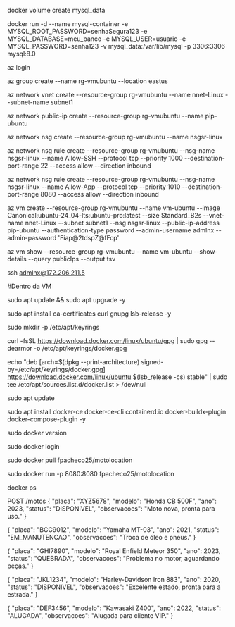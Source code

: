docker volume create mysql_data

docker run -d --name mysql-container -e MYSQL_ROOT_PASSWORD=senhaSegura123 -e MYSQL_DATABASE=meu_banco -e MYSQL_USER=usuario -e MYSQL_PASSWORD=senha123 -v mysql_data:/var/lib/mysql -p 3306:3306 mysql:8.0

az login

az group create --name rg-vmubuntu --location eastus

az network vnet create --resource-group rg-vmubuntu --name nnet-Linux --subnet-name subnet1

az network public-ip create --resource-group rg-vmubuntu --name pip-ubuntu

az network nsg create --resource-group rg-vmubuntu --name nsgsr-linux

az network nsg rule create --resource-group rg-vmubuntu --nsg-name nsgsr-linux --name Allow-SSH --protocol tcp --priority 1000 --destination-port-range 22 --access allow --direction inbound

az network nsg rule create --resource-group rg-vmubuntu --nsg-name nsgsr-linux --name Allow-App --protocol tcp --priority 1010 --destination-port-range 8080 --access allow --direction inbound

az vm create --resource-group rg-vmubuntu --name vm-ubuntu --image Canonical:ubuntu-24_04-lts:ubuntu-pro:latest --size Standard_B2s --vnet-name nnet-Linux --subnet subnet1 --nsg nsgsr-linux --public-ip-address pip-ubuntu --authentication-type password --admin-username admlnx --admin-password 'Fiap@2tdspZ@fFcp'

az vm show --resource-group rg-vmubuntu --name vm-ubuntu --show-details --query publicIps --output tsv

ssh admlnx@172.206.211.5

#Dentro da VM

sudo apt update && sudo apt upgrade -y

sudo apt install ca-certificates curl gnupg lsb-release -y

sudo mkdir -p /etc/apt/keyrings

curl -fsSL https://download.docker.com/linux/ubuntu/gpg | sudo gpg --dearmor -o /etc/apt/keyrings/docker.gpg

echo
"deb [arch=$(dpkg --print-architecture) signed-by=/etc/apt/keyrings/docker.gpg]
https://download.docker.com/linux/ubuntu $(lsb_release -cs) stable" |
sudo tee /etc/apt/sources.list.d/docker.list > /dev/null

sudo apt update

sudo apt install docker-ce docker-ce-cli containerd.io docker-buildx-plugin docker-compose-plugin -y

sudo docker version

sudo docker login

sudo docker pull fpacheco25/motolocation

sudo docker run -p 8080:8080 fpacheco25/motolocation

docker ps

POST /motos { "placa": "XYZ5678", "modelo": "Honda CB 500F", "ano": 2023, "status": "DISPONIVEL", "observacoes": "Moto nova, pronta para uso." }

{ "placa": "BCC9012", "modelo": "Yamaha MT-03", "ano": 2021, "status": "EM_MANUTENCAO", "observacoes": "Troca de óleo e pneus." }

{ "placa": "GHI7890", "modelo": "Royal Enfield Meteor 350", "ano": 2023, "status": "QUEBRADA", "observacoes": "Problema no motor, aguardando peças." }

{ "placa": "JKL1234", "modelo": "Harley-Davidson Iron 883", "ano": 2020, "status": "DISPONIVEL", "observacoes": "Excelente estado, pronta para a estrada." }

{ "placa": "DEF3456", "modelo": "Kawasaki Z400", "ano": 2022, "status": "ALUGADA", "observacoes": "Alugada para cliente VIP." }
